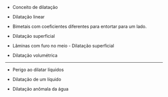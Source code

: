 - Conceito de dilatação

- Dilatação linear

- Bimetais com coeficientes diferentes para entortar para um lado.

- Dilatação superficial

- Lâminas com furo no meio  - Dilatação superficial 

- Dilatação volumétrica


----

-  Perigo ao dilatar líquidos

- Dilatação de um líquido 

- Dilatação anômala da água